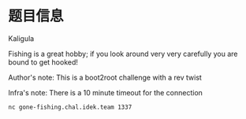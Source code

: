 # 题目信息

Kaligula

Fishing is a great hobby; if you look around very very carefully you are bound to get hooked!

Author's note: This is a boot2root challenge with a rev twist

Infra's note: There is a 10 minute timeout for the connection

`nc gone-fishing.chal.idek.team 1337`